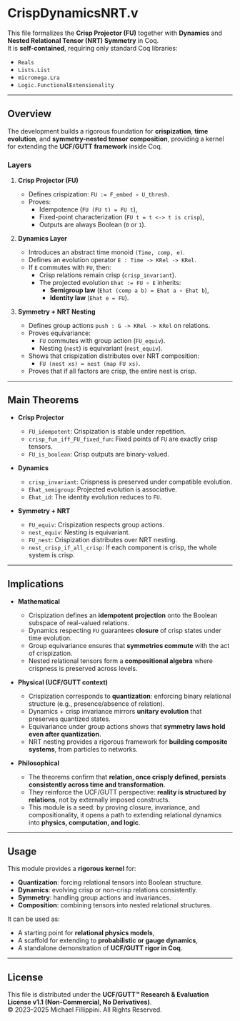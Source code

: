 # CrispDynamicsNRT.v

This file formalizes the **Crisp Projector (FU)** together with **Dynamics** and **Nested Relational Tensor (NRT) Symmetry** in Coq.  
It is **self-contained**, requiring only standard Coq libraries:

- `Reals`
- `Lists.List`
- `micromega.Lra`
- `Logic.FunctionalExtensionality`

---

## Overview

The development builds a rigorous foundation for **crispization**, **time evolution**, and **symmetry-nested tensor composition**, providing a kernel for extending the **UCF/GUTT framework** inside Coq.

### Layers

1. **Crisp Projector (FU)**
   - Defines crispization: `FU := F_embed ∘ U_thresh`.
   - Proves:
     - Idempotence (`FU (FU t) = FU t`),
     - Fixed-point characterization (`FU t = t <-> t is crisp`),
     - Outputs are always Boolean (`0` or `1`).

2. **Dynamics Layer**
   - Introduces an abstract time monoid `(Time, comp, e)`.
   - Defines an evolution operator `E : Time -> KRel -> KRel`.
   - If `E` commutes with `FU`, then:
     - Crisp relations remain crisp (`crisp_invariant`).
     - The projected evolution `Ehat := FU ∘ E` inherits:
       - **Semigroup law** (`Ehat (comp a b) = Ehat a ∘ Ehat b`),
       - **Identity law** (`Ehat e = FU`).

3. **Symmetry + NRT Nesting**
   - Defines group actions `push : G -> KRel -> KRel` on relations.
   - Proves equivariance:
     - `FU` commutes with group action (`FU_equiv`).
     - Nesting (`nest`) is equivariant (`nest_equiv`).
   - Shows that crispization distributes over NRT composition:
     - `FU (nest xs) = nest (map FU xs)`.
   - Proves that if all factors are crisp, the entire nest is crisp.

---

## Main Theorems

- **Crisp Projector**
  - `FU_idempotent`: Crispization is stable under repetition.
  - `crisp_fun_iff_FU_fixed_fun`: Fixed points of `FU` are exactly crisp tensors.
  - `FU_is_boolean`: Crisp outputs are binary-valued.

- **Dynamics**
  - `crisp_invariant`: Crispness is preserved under compatible evolution.
  - `Ehat_semigroup`: Projected evolution is associative.
  - `Ehat_id`: The identity evolution reduces to `FU`.

- **Symmetry + NRT**
  - `FU_equiv`: Crispization respects group actions.
  - `nest_equiv`: Nesting is equivariant.
  - `FU_nest`: Crispization distributes over NRT nesting.
  - `nest_crisp_if_all_crisp`: If each component is crisp, the whole system is crisp.

---

## Implications

- **Mathematical**
  - Crispization defines an **idempotent projection** onto the Boolean subspace of real-valued relations.
  - Dynamics respecting `FU` guarantees **closure** of crisp states under time evolution.
  - Group equivariance ensures that **symmetries commute** with the act of crispization.
  - Nested relational tensors form a **compositional algebra** where crispness is preserved across levels.

- **Physical (UCF/GUTT context)**
  - Crispization corresponds to **quantization**: enforcing binary relational structure (e.g., presence/absence of relation).
  - Dynamics + crisp invariance mirrors **unitary evolution** that preserves quantized states.
  - Equivariance under group actions shows that **symmetry laws hold even after quantization**.
  - NRT nesting provides a rigorous framework for **building composite systems**, from particles to networks.

- **Philosophical**
  - The theorems confirm that **relation, once crisply defined, persists consistently across time and transformation**.
  - They reinforce the UCF/GUTT perspective: **reality is structured by relations**, not by externally imposed constructs.
  - This module is a seed: by proving closure, invariance, and compositionality, it opens a path to extending relational dynamics into **physics, computation, and logic**.

---

## Usage

This module provides a **rigorous kernel** for:

- **Quantization**: forcing relational tensors into Boolean structure.
- **Dynamics**: evolving crisp or non-crisp relations consistently.
- **Symmetry**: handling group actions and invariances.
- **Composition**: combining tensors into nested relational structures.

It can be used as:

- A starting point for **relational physics models**,
- A scaffold for extending to **probabilistic or gauge dynamics**,
- A standalone demonstration of **UCF/GUTT rigor in Coq**.

---

## License

This file is distributed under the **UCF/GUTT™ Research & Evaluation License v1.1 (Non-Commercial, No Derivatives)**.  
© 2023–2025 Michael Fillippini. All Rights Reserved.
